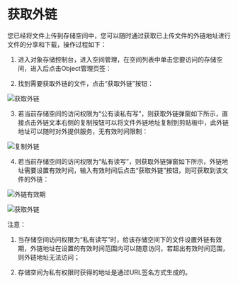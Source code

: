 # 获取外链

您已经将文件上传到存储空间中，您可以随时通过获取已上传文件的外链地址进行文件的分享和下载，操作过程如下：

1. 进入对象存储控制台，进入空间管理，在空间列表中单击您要访问的存储空间，进入后点击Object管理页签：

2. 找到需要获取外链的文件，点击“获取外链”按钮：

![获取外链](https://github.com/jdcloudcom/cn/blob/edit/image/Object-Storage-Service/OSS-047.png)

3. 若当前存储空间的访问权限为“公有读私有写”，则获取外链弹窗如下所示，直接点击外链文本右侧的复制按钮可以将文件外链地址复制到剪贴板中，此外链地址可以随时对外提供服务，无有效时间限制：

![复制外链](https://github.com/jdcloudcom/cn/blob/edit/image/Object-Storage-Service/OSS-048.png)

4. 若当前存储空间的访问权限为“私有读写”，则获取外链弹窗如下所示，外链地址需要设置有效时间，输入有效时间后点击“获取外链”按钮，则可获取到该文件的外链：

![外链有效期](https://github.com/jdcloudcom/cn/blob/edit/image/Object-Storage-Service/OSS-049.png)

![获取外链](https://github.com/jdcloudcom/cn/blob/edit/image/Object-Storage-Service/OSS-050.png)

注意：

1. 当存储空间访问权限为“私有读写”时，给该存储空间下的文件设置外链有效期，外链地址在设置的有效时间范围内可以随意访问，若超出有效时间范围，则外链地址无法访问；

2. 存储空间为私有权限时获得的地址是通过URL签名方式生成的。
